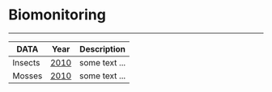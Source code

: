 # Biomonitoring

*******  

| DATA  | Year | Description |   
| ------------------- | ------------------- | ------------------- |   
| Insects |[2010]() | some text ... |  
| Mosses  |[2010]() | some text ...|  

